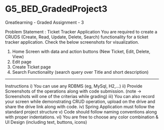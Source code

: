 # G5_BED_GradedProject3
Greatlearning - Graded Assignment - 3

Problem Statement : Ticket Tracker Application
You are required to create a CRUDS (Create, Read, Update, Delete, Search) functionality for a ticket tracker
application.
Check the below screenshots for visualization.
1) Home Screen with data and action buttons (New Ticket, Edit, Delete, View)
2) Edit page
3) Create Ticket page
4) Search Functionality (search query over Title and short description)
___________________________________________________________________________________
Instructions
i) You can use any RDBMS (eg, MySql, H2,...)
ii) Provide Screenshots of the operations along with code submission. (note → Screenshots will
one of the criterias while grading)
iii) You can also record your screen while demonstrating CRUD operation, upload on the drive
and share the drive link along with code.
iv) Spring Application must follow the standard project structure
v) Code should follow naming conventions along with proper indentations.
vi) You are free to choose any color combination & UI Design (including text, buttons, icons)

